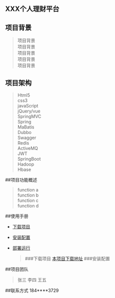 ## XXX个人理财平台

## 项目背景
>项目背景<br>
>项目背景<br>
>项目背景<br>
>项目背景<br>
>项目背景<br>
## 项目架构
>Html5<br>
>css3<br>
>javaScript<br>
>jQuery/vue<br>
>SpringMVC<br>
>Spring<br>
>MaBatis<br>
>Dubbo<br>
>Swagger<br>
>Redis<br>
>ActiveMQ<br>
>JWT<br>
>SpringBoot<br>
>Hadoop<br>
>Hbase<br>

##项目功能概述
>function a<br>
>function b<br>
>function c<br>
>function d<br>

##使用手册
* [下载项目](#下载项目)
* [安装配置](#安装配置)
* [部署运行](#部署运行)

     > ###下载项目
     [本项目下载地址](#http://localhost:8080/mgrmoney)
     > ###安装配置

##项目团队
>张三
>李四
>王五

##联系方式
184****3729